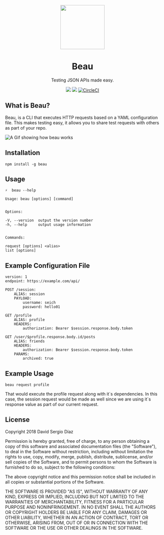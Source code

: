 <div align="center">
	<img src="http://files.martianwabbit.com/beau.png?1" height="144"/>
</div>

<h1 align="center">Beau</h1>
<p align="center">Testing JSON APIs made easy.</p>
<p align="center">
	<a href="https://codeclimate.com/github/Seich/Beau/maintainability"><img src="https://api.codeclimate.com/v1/badges/bc2de4d71893d6a2d18b/maintainability" /></a>
	<a href="https://codeclimate.com/github/Seich/Beau/test_coverage"><img src="https://api.codeclimate.com/v1/badges/bc2de4d71893d6a2d18b/test_coverage" /></a>
	<a href="https://circleci.com/gh/Seich/Beau/tree/master"><img src="https://circleci.com/gh/Seich/Beau/tree/master.svg?style=svg" alt="CircleCI"></a>
</p>

## What is Beau?

Beau, is a CLI that executes HTTP requests based on a YAML configuration file.
This makes testing easy, it allows you to share test requests with others as
part of your repo.

![A Gif showing how beau works](http://files.martianwabbit.com/beau2.gif)

## Installation

    npm install -g beau

## Usage

    ⚡  beau --help

    Usage: beau [options] [command]


    Options:

    -V, --version  output the version number
    -h, --help     output usage information


    Commands:

    request [options] <alias>
    list [options]

## Example Configuration File

    version: 1
    endpoint: https://example.com/api/

    POST /session:
    	ALIAS: session
    	PAYLOAD:
    		username: seich
    		password: hello01

    GET /profile
    	ALIAS: profile
    	HEADERS:
    		authorization: Bearer $session.response.body.token

    GET /user/$profile.response.body.id/posts
    	ALIAS: friends
    	HEADERS:
    		authorization: Bearer $session.response.body.token
    	PARAMS:
    		archived: true

## Example Usage

    beau request profile

That would execute the profile request along with it´s dependencies. In this
case, the session request would be made as well since we are using it´s response
value as part of our current request.

## License

Copyright 2018 David Sergio Díaz

Permission is hereby granted, free of charge, to any person obtaining a copy of
this software and associated documentation files (the "Software"), to deal in
the Software without restriction, including without limitation the rights to
use, copy, modify, merge, publish, distribute, sublicense, and/or sell copies of
the Software, and to permit persons to whom the Software is furnished to do so,
subject to the following conditions:

The above copyright notice and this permission notice shall be included in all
copies or substantial portions of the Software.

THE SOFTWARE IS PROVIDED "AS IS", WITHOUT WARRANTY OF ANY KIND, EXPRESS OR
IMPLIED, INCLUDING BUT NOT LIMITED TO THE WARRANTIES OF MERCHANTABILITY, FITNESS
FOR A PARTICULAR PURPOSE AND NONINFRINGEMENT. IN NO EVENT SHALL THE AUTHORS OR
COPYRIGHT HOLDERS BE LIABLE FOR ANY CLAIM, DAMAGES OR OTHER LIABILITY, WHETHER
IN AN ACTION OF CONTRACT, TORT OR OTHERWISE, ARISING FROM, OUT OF OR IN
CONNECTION WITH THE SOFTWARE OR THE USE OR OTHER DEALINGS IN THE SOFTWARE.
